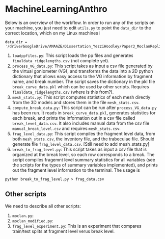 # MachineLearningAnthro

Below is an overview of the workflow. In order to run any of the scripts on your machine, you just need to edit `utils.py` to point the `data_dir` to the correct location, which on my Linux machines i
```
data_dir = '/drive/GoogleDrive/AMAAZE/Dissertation_YezziWoodley/Paper3_MoclanReplicationPaper/'
```

1. `loadppfiles.py`: This script loads the pp files and generates `finaldata_ridgelengths.csv` (not complete yet).
2. `process_VG_data.py`: This script takes as input a csv file generated by the virtual goniometer (VG), and transforms the data into a 2D python dictionary that allows easy access to the VG information by fragment name, and break number. The script saves the dictionary in the pkl file `break_curve_data.pkl` which can be used by other scripts.  Requires `finaldata_ridgelengths.csv` (where is this from?).
3. `mesh_stats.py`: This script computes statistics of each mesh directly from the 3D models and stores them in the file `mesh_stats.csv`.
4. `compute_break_data.py`: This script can be run after `process_VG_data.py` has been run. It reads in `break_curve_data.pkl`, generates statistics for each break, and prints the information out in a csv file called `break_level_data.csv`. It also includes manual data from the csv file `manual_break_level.csv` and requires `mesh_stats.csv`.
5. `frag_level_data.py`: This script compiles the fragment level data, from both `mesh_stats.csv`, the inventory file, and the trabeculae file. Should generate file `frag_level_data.csv`. [Still need to add mesh_stats.py]
6. `break_to_frag_level.py`: This script takes as input a csv file that is organized at the break level, so each row corresponds to a break. The script compiles fragemnt level summary statistics for all variables (see the scripts for the types of summary variables implemented), and prints out the fragment level information to the terminal. The usage is 
```
python break_to_frag_level.py > frag_data.csv
```

## Other scripts
We need to describe all other scripts:
1. `moclan.py`:
2. `moclan_modified.py`:
3. `frag_level_experiment.py`: This is an experiment that compares train/test splits at fragment level verus break level.

